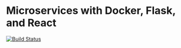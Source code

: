 # Microservices with Docker, Flask, and React

[![Build Status](https://travis-ci.org/34010493/testdriven-app.svg?branch=master)](https://travis-ci.org/34010493/testdriven-app)